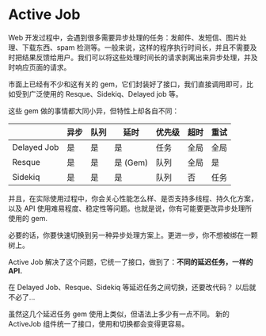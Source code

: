 # Active Job

Web 开发过程中，会遇到很多需要异步处理的任务：发邮件、发短信、图片处理、下载东西、spam 检测等。一般来说，这样的程序执行时间长，并且不需要及时把结果反馈给用户。我们可以将这些处理时间长的请求剥离出来异步处理，并及时响应页面的请求。

市面上已经有不少和这有关的 gem，它们封装好了接口，我们直接调用即可，比如受到广泛使用的 Resque、Sidekiq、Delayed job 等。

这些 gem 做的事情都大同小异，但特性上却各自不同：

|                   | 异步 | 队列 | 延时    | 优先级 | 超时 | 重试 |
|-------------------|-------|--------|------------|------------|---------|---------|
| Delayed Job       | 是   | 是    | 是        | 任务        | 全局  | 全局  |
| Resque            | 是   | 是    | 是 (Gem)  | 队列      | 全局  | 是     |
| Sidekiq           | 是   | 是    | 是        | 队列      | 否      | 任务     |

并且，在实际使用过程中，你会关心性能怎么样、是否支持多线程、持久化方案，以及 API 使用难易程度、稳定性等问题。也就是说，你有可能要更改异步处理所使用的 gem.

必要的话，你要快速切换到另一种异步处理方案上。更进一步，你不想被绑在一颗树上。

Active Job 解决了这个问题，它统一了接口，做到了：**不同的延迟任务，一样的 API.**

在 Delayed Job、Resque、Sidekiq 等延迟任务之间切换，还要改代码？
以后就不必了...

虽然这几个延迟任务 gem 使用上类似，但语法上多少有一点不同。
新的 ActiveJob 组件统一了接口，使用和切换都会变得更容易。
